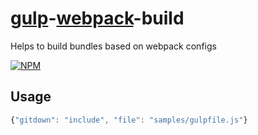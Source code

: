 [gulp](https://github.com/gulpjs/gulp)-[webpack](https://github.com/webpack/webpack)-build
==========================================================================================

Helps to build bundles based on webpack configs

[![NPM](https://nodei.co/npm/gulp-webpack-build.png?downloads=true&stars=true)](https://nodei.co/npm/gulp-webpack-build/)

## Usage

``` javascript
{"gitdown": "include", "file": "samples/gulpfile.js"}
```